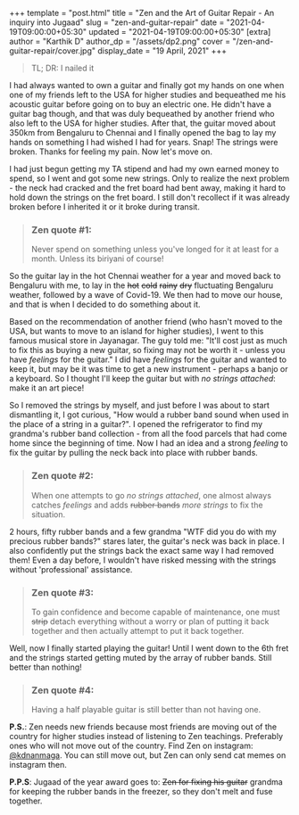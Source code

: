 +++
template = "post.html"
title = "Zen and the Art of Guitar Repair - An inquiry into Jugaad"
slug = "zen-and-guitar-repair"
date = "2021-04-19T09:00:00+05:30"
updated = "2021-04-19T09:00:00+05:30"
[extra]
author = "Karthik D"
author_dp = "/assets/dp2.png"
cover = "/zen-and-guitar-repair/cover.jpg"
display_date = "19 April, 2021"
+++
> TL; DR: I nailed it

<amp-img src="/zen-and-guitar-repair/nailed.jpg" layout="responsive" width="748" height="668"></amp-img>

I had always wanted to own a guitar and finally got my hands on one when one of my friends left to the USA for higher studies and bequeathed me his acoustic guitar before going on to buy an electric one. He didn't have a guitar bag though, and that was duly bequeathed by another friend who also left to the USA for higher studies. After that, the guitar moved about 350km from Bengaluru to Chennai and I finally opened the bag to lay my hands on something I had wished I had for years. Snap! The strings were broken. Thanks for feeling my pain. Now let's move on. 

I had just begun getting my TA stipend and had my own earned money to spend, so I went and got some new strings. Only to realize the next problem - the neck had cracked and the fret board had bent away, making it hard to hold down the strings on the fret board. I still don't recollect if it was already broken before I inherited it or it broke during transit.

> ### Zen quote #1: 
> Never spend on something unless you've longed for it at least for a month. Unless its biriyani of course!

So the guitar lay in the hot Chennai weather for a year and moved back to Bengaluru with me, to lay in the ~~hot~~ ~~cold~~ ~~rainy~~ ~~dry~~ fluctuating Bengaluru weather, followed by a wave of Covid-19. We then had to move our house, and that is when I decided to do something about it.

Based on the recommendation of another friend (who hasn't moved to the USA, but wants to move to an island for higher studies), I went to this famous musical store in Jayanagar. The guy told me: "It'll cost just as much to fix this as buying a new guitar, so fixing may not be worth it - unless you have *feelings* for the guitar." I did have *feelings* for the guitar and wanted to keep it, but may be it was time to get a new instrument - perhaps a banjo or a keyboard. So I thought I'll keep the guitar but with *no strings attached*: make it an art piece! 

So I removed the strings by myself, and just before I was about to start dismantling it, I got curious, "How would a rubber band sound when used in the place of a string in a guitar?". I opened the refrigerator to find my grandma's rubber band collection - from all the food parcels that had come home since the beginning of time. Now I had an idea and a strong *feeling* to fix the guitar by pulling the neck back into place with rubber bands.

> ### Zen quote #2: 
> When one attempts to go *no strings attached*, one almost always catches *feelings* and adds ~~rubber bands~~ *more strings* to fix the situation.

2 hours, fifty rubber bands and a few grandma "WTF did you do with my precious rubber bands?" stares later, the guitar's neck was back in place. I also confidently put the strings back the exact same way I had removed them! Even a day before, I wouldn't have risked messing with the strings without 'professional' assistance.

> ### Zen quote #3:
> To gain confidence and become capable of maintenance, one must ~~strip~~ detach everything without a worry or plan of putting it back together and then actually attempt to put it back together.

Well, now I finally started playing the guitar! Until I went down to the 6th fret and the strings started getting muted by the array of rubber bands. Still better than nothing!

> ### Zen quote #4:
> Having a half playable guitar is still better than not having one.

**P.S.**: Zen needs new friends because most friends are moving out of the country for higher studies instead of listening to Zen teachings. Preferably ones who will not move out of the country. Find Zen on instagram: [@kdnanmaga](https://instagram.com/kdnanmaga).
You can still move out, but Zen can only send cat memes on instagram then. 

**P.P.S**: Jugaad of the year award goes to: ~~Zen for fixing his guitar~~ grandma for keeping the rubber bands in the freezer, so they don't melt and fuse together.
